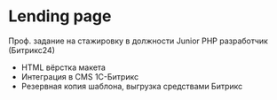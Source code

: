 # Lending page
Проф. задание на стажировку в должности Junior PHP разработчик (Битрикс24)

- HTML вёрстка макета
- Интеграция в CMS 1C-Битрикс
- Резервная копия шаблона, выгрузка средствами Битрикс

